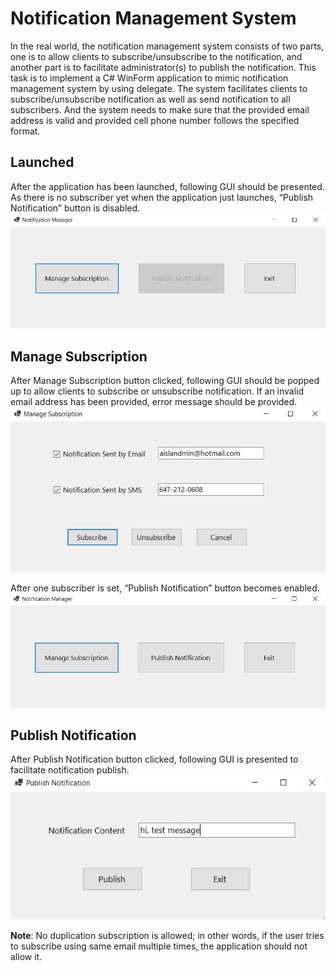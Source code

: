 # Notification Management System
In the real world, the notification management system consists of two parts, one is to allow clients to subscribe/unsubscribe to the notification, and another part is to facilitate administrator(s) to publish the 
notification. This task is to implement a C# WinForm application to mimic notification management system by using delegate. 
The system facilitates clients to subscribe/unsubscribe notification as well as send notification to all subscribers. And the system needs to make sure that the provided email address is valid and provided cell 
phone number follows the specified format.

## Launched
After the application has been launched, following GUI should be presented. As there is no subscriber yet when the application just launches, “Publish Notification” button is disabled.
![](./screenshots/screenshot1.jpg)

## Manage Subscription
After Manage Subscription button clicked, following GUI should be popped up to allow clients to subscribe or unsubscribe notification. If an invalid email address has been provided, error message should be provided.
![](./screenshots/screenshot2.jpg)

After one subscriber is set, “Publish Notification” button becomes enabled.
![](./screenshots/screenshot3.jpg)

## Publish Notification 
After Publish Notification button clicked, following GUI is presented to facilitate notification publish. 
![](./screenshots/screenshot4.jpg)

**Note**: No duplication subscription is allowed; in other words, if the user tries to subscribe using same email multiple times, the application should not allow it.
